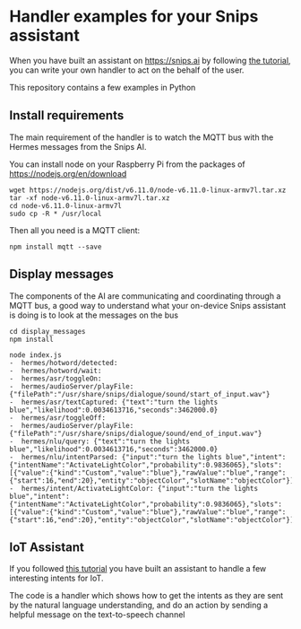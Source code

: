 # Handler examples for your Snips assistant


When you have built an assistant on <https://snips.ai> by following [the tutorial](https://github.com/snipsco/snips-platform-documentation/wiki), you can write your own handler to act on the behalf of the user.

This repository contains a few examples in Python

## Install requirements

The main requirement of the handler is to watch the MQTT bus with the Hermes messages from the Snips AI.

You can install node on your Raspberry Pi from the packages of <https://nodejs.org/en/download>

```
wget https://nodejs.org/dist/v6.11.0/node-v6.11.0-linux-armv7l.tar.xz
tar -xf node-v6.11.0-linux-armv7l.tar.xz
cd node-v6.11.0-linux-armv7l
sudo cp -R * /usr/local
```

Then all you need is a MQTT client:

```
npm install mqtt --save
```

## Display messages

The components of the AI are communicating and coordinating through a MQTT bus, a good way to understand what your on-device Snips assistant is doing is to look at the messages on the bus

```
cd display_messages
npm install

node index.js
-  hermes/hotword/detected:
-  hermes/hotword/wait:
-  hermes/asr/toggleOn:
-  hermes/audioServer/playFile: {"filePath":"/usr/share/snips/dialogue/sound/start_of_input.wav"}
-  hermes/asr/textCaptured: {"text":"turn the lights blue","likelihood":0.0034613716,"seconds":3462000.0}
-  hermes/asr/toggleOff:
-  hermes/audioServer/playFile: {"filePath":"/usr/share/snips/dialogue/sound/end_of_input.wav"}
-  hermes/nlu/query: {"text":"turn the lights blue","likelihood":0.0034613716,"seconds":3462000.0}
-  hermes/nlu/intentParsed: {"input":"turn the lights blue","intent":{"intentName":"ActivateLightColor","probability":0.9836065},"slots":[{"value":{"kind":"Custom","value":"blue"},"rawValue":"blue","range":{"start":16,"end":20},"entity":"objectColor","slotName":"objectColor"}]}
-  hermes/intent/ActivateLightColor: {"input":"turn the lights blue","intent":{"intentName":"ActivateLightColor","probability":0.9836065},"slots":[{"value":{"kind":"Custom","value":"blue"},"rawValue":"blue","range":{"start":16,"end":20},"entity":"objectColor","slotName":"objectColor"}]}
```


## IoT Assistant

If you followed [this tutorial](https://github.com/snipsco/snips-platform-documentation/wiki/2.-Running-your-first-end-to-end-assistant) you have built an assistant to handle a few interesting intents for IoT.

The code is a handler which shows how to get the intents as they are sent by the natural language understanding, and do an action by sending a helpful message on the text-to-speech channel

